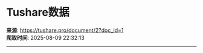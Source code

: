 # Tushare数据

**来源**: https://tushare.pro/document/2?doc_id=1  
**爬取时间**: 2025-08-09 22:32:13

---



